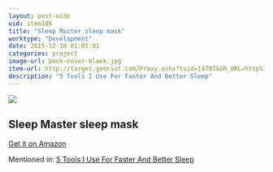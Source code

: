 ```yaml
---
layout: post-wide
uid: item186
title: "Sleep Master sleep mask"
worktype: "Development"
date: 2015-12-10 01:01:01
categories: project
image-url: book-cover-blank.jpg
item-url: http://target.georiot.com/Proxy.ashx?tsid=14707&GR_URL=http%3A%2F%2Fwww.amazon.com%2FSleep-Master-smblu01-Mask%2Fdp%2FB0015NZ6FK%2F
description: "5 Tools I Use For Faster And Better Sleep"
---
```

<a href="http://target.georiot.com/Proxy.ashx?tsid=14707&GR_URL=http%3A%2F%2Fwww.amazon.com%2FSleep-Master-smblu01-Mask%2Fdp%2FB0015NZ6FK%2F" target="blank"><img src="../../../../img/thumbs/book-cover-blank.jpg" class="prod-img"></a>
<h2>Sleep Master sleep mask</h2>
<p><a href="http://target.georiot.com/Proxy.ashx?tsid=14707&GR_URL=http%3A%2F%2Fwww.amazon.com%2FSleep-Master-smblu01-Mask%2Fdp%2FB0015NZ6FK%2F" target="blank">Get it on Amazon</a><p>
<p>Mentioned in: <a href="http://fourhourworkweek.com/2015/10/17/5-tools-i-use-for-faster-and-better-sleep/" target="blank">5 Tools I Use For Faster And Better Sleep</a></p>

